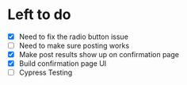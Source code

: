 # Left to do

- [x] Need to fix the radio button issue
- [ ] Need to make sure posting works
- [x] Make post results show up on confirmation page
- [x] Build confirmation page UI
- [ ] Cypress Testing
